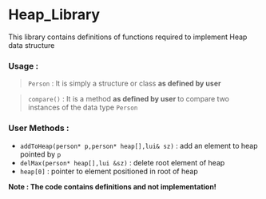 # Heap_Library
This library contains definitions of functions required to implement Heap data structure
### Usage :
 > ``` Person ``` : It is simply a structure or class <strong> as defined by user </strong>
 
 > ```compare()``` : It is a method <strong> as defined by user </strong> to compare two instances of the data type ```Person```

### User Methods :
- ```addToHeap(person* p,person* heap[],lui& sz)``` : add an element to heap pointed by ```p```
- ```delMax(person* heap[],lui &sz)``` : delete root element of heap
- ```heap[0]``` : pointer to element positioned in root of heap

<strong>  Note : The code contains definitions and not implementation! </strong>
